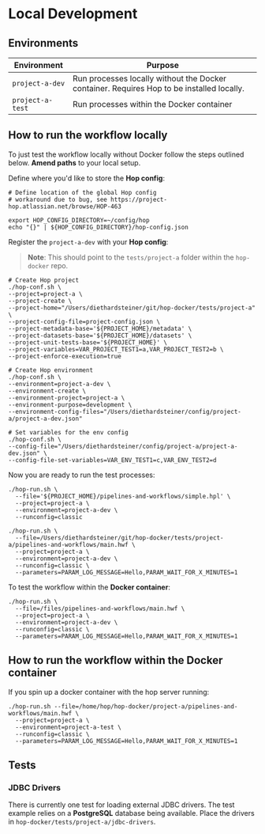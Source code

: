 # Local Development

## Environments


Environment	| Purpose
---	|----
`project-a-dev`	| Run processes locally without the Docker container. Requires Hop to be installed locally.
`project-a-test`	| Run processes within the Docker container


## How to run the workflow locally

To just test the workflow locally without Docker follow the steps outlined below. **Amend paths** to your local setup.


Define where you'd like to store the **Hop config**:

```
# Define location of the global Hop config
# workaround due to bug, see https://project-hop.atlassian.net/browse/HOP-463

export HOP_CONFIG_DIRECTORY=~/config/hop
echo "{}" | ${HOP_CONFIG_DIRECTORY}/hop-config.json
```

Register the `project-a-dev` with your **Hop config**:

> **Note**: This should point to the `tests/project-a` folder within the `hop-docker` repo.


```
# Create Hop project
./hop-conf.sh \
--project=project-a \
--project-create \
--project-home="/Users/diethardsteiner/git/hop-docker/tests/project-a" \
--project-config-file=project-config.json \
--project-metadata-base='${PROJECT_HOME}/metadata' \
--project-datasets-base='${PROJECT_HOME}/datasets' \
--project-unit-tests-base='${PROJECT_HOME}' \
--project-variables=VAR_PROJECT_TEST1=a,VAR_PROJECT_TEST2=b \
--project-enforce-execution=true

# Create Hop environment
./hop-conf.sh \
--environment=project-a-dev \
--environment-create \
--environment-project=project-a \
--environment-purpose=development \
--environment-config-files="/Users/diethardsteiner/config/project-a/project-a-dev.json"

# Set variables for the env config
./hop-conf.sh \
--config-file="/Users/diethardsteiner/config/project-a/project-a-dev.json" \
--config-file-set-variables=VAR_ENV_TEST1=c,VAR_ENV_TEST2=d
````

Now you are ready to run the test processes:

```
./hop-run.sh \
  --file='${PROJECT_HOME}/pipelines-and-workflows/simple.hpl' \
  --project=project-a \
  --environment=project-a-dev \
  --runconfig=classic

./hop-run.sh \
  --file=/Users/diethardsteiner/git/hop-docker/tests/project-a/pipelines-and-workflows/main.hwf \
  --project=project-a \
  --environment=project-a-dev \
  --runconfig=classic \
  --parameters=PARAM_LOG_MESSAGE=Hello,PARAM_WAIT_FOR_X_MINUTES=1
```

To test the workflow within the **Docker container**:  

```
./hop-run.sh \
  --file=/files/pipelines-and-workflows/main.hwf \
  --project=project-a \
  --environment=project-a-dev \
  --runconfig=classic \
  --parameters=PARAM_LOG_MESSAGE=Hello,PARAM_WAIT_FOR_X_MINUTES=1
```


## How to run the workflow within the Docker container

If you spin up a docker container with the hop server running:

```
./hop-run.sh --file=/home/hop/hop-docker/project-a/pipelines-and-workflows/main.hwf \
  --project=project-a \
  --environment=project-a-test \
  --runconfig=classic \
  --parameters=PARAM_LOG_MESSAGE=Hello,PARAM_WAIT_FOR_X_MINUTES=1
```

## Tests

### JDBC Drivers

There is currently one test for loading external JDBC drivers. The test example relies on a **PostgreSQL** database being available. Place the drivers in `hop-docker/tests/project-a/jdbc-drivers`.